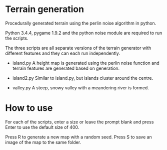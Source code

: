 # Terrain generation
Procedurally generated terrain using the perlin noise algorithm in python.

Python 3.4.4, pygame 1.9.2 and the python noise module are required to run the scripts.

The three scripts are all separate versions of the terrain generator with different features and they can each run independently.

- island.py
A height map is generated using the perlin noise function and terrain features are generated based on generation.

- island2.py
Similar to island.py, but islands cluster around the centre.

- valley.py
A steep, snowy valley with a meandering river is formed.

# How to use
For each of the scripts, enter a size or leave the prompt blank and press Enter to use the default size of 400.

Press R to generate a new map with a random seed.
Press S to save an image of the map to the same folder.

